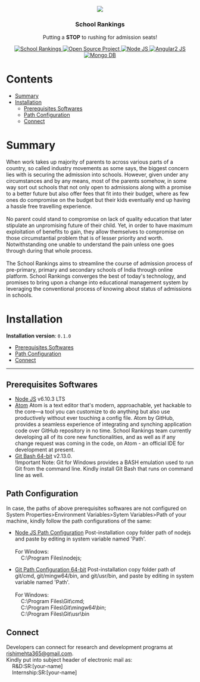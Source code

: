 <p align="center"><img src="http://i.imgur.com/gpWujVW.jpg"></p>

<h3 align="center">School Rankings</h3>
<p align="center">
  Putting a <strong>STOP</strong> to rushing for admission seats!
</p>
<p align="center">
  <a href="https://github.com/rishimehta365/SR_OS_Dev_Git_Repository_0.1.0">
    <img alt="School Rankings" src="https://img.shields.io/badge/SR-school--rankings-orange.svg">
  </a>
  <a href="https://github.com/rishimehta365/SR_OS_Dev_Git_Repository_0.1.0">
	<img alt="Open Source Project" src="https://img.shields.io/badge/OS-open--source--project-blue.svg">
  </a>
  <a href="https://nodejs.org/en/">
	<img alt="Node JS" src="https://img.shields.io/badge/nodejs-V6.10.3-yellowgreen.svg">
  </a>
  <a href="https://v2.angular.io/docs/ts/latest/">
	<img alt="Angular2 JS" src="https://img.shields.io/badge/angularjs%20-2-yellow.svg">
  </a>
  <a href="https://github.com/mongodb/mongo">
	<img alt="Mongo DB" src="https://img.shields.io/badge/mongo%20-db-ff69b4.svg">
  </a>
</p>

# Contents

- [Summary](#summary)
- [Installation](#installation)
  - [Prerequisites Softwares](#prerequisites-softwares)
  - [Path Configuration](#path-configuration)
  - [Connect](#path-configuration)


# Summary
When work takes up majority of parents to across various parts of a country, so called industry movements as some says, the biggest concern lies with is securing the admission into schools.
However, given under any circumstances and by any means, most of the parents somehow, in some way sort out schools that not only open to admissions along with a promise to a better future but also offer fees that fit into their budget, where as few ones do compromise on the budget but their kids eventually end up having a hassle free travelling experience.<br><br>
No parent could stand to compromise on lack of quality education that later stipulate an unpromising future of their child. Yet, in order to have maximum exploitation of benefits to gain, they allow themselves to compromise on those circumstantial problem that is of lesser priority and worth.<br>
Notwithstanding one unable to understand the pain unless one goes through during that whole process.<br><br>
The School Rankings aims to streamline the course of admission process of pre-primary, primary and secondary schools of India through online platform. School Rankings converges the best of today's technology, and promises to bring upon a change into educational management system by leveraging the conventional process of knowing about status of admissions in schools.

# Installation

**Installation version**: `0.1.0`

- [Prerequisites Softwares](#prerequisites-softwares)
- [Path Configuration](#path-configuration)
- [Connect](#connect)


---

## Prerequisites Softwares

- [Node JS](https://nodejs.org/en/) v6.10.3 LTS
- [Atom](https://atom.io/) Atom is a text editor that's modern, approachable, yet hackable to the core—a tool you can customize to do anything but also use productively without ever touching a config file. Atom by GitHub, provides a seamless experience of integrating and synching application code over GitHub repository in no time.
School Rankings team currently developing all of its core new functionalities, and as well as if any change request was coming in the code, on Atom - an official IDE for development at present.  
- [Git Bash 64-bit](https://git-scm.com/download/) v2.13.0.<br>
  !Important Note: Git for Windows provides a BASH emulation used to run Git from the command line. Kindly install Git Bash that runs on command line as well.

## Path Configuration  

In case, the paths of above prerequisites softwares are not configured on System Properties>Environment Variables>Sytem Variables>Path of your machine, kindly follow the path configurations of the same:

- [Node JS Path Configuration](#nodejs-path-config) Post-installation copy folder path of nodejs and paste by editing in system variable named 'Path'.<br>  
For Windows:<br>&nbsp;&nbsp;&nbsp;&nbsp;C:\Program Files\nodejs\;

- [Git Path Configuration 64-bit](#git-bash-path-config) Post-installation copy folder path of git/cmd, git/mingw64/bin, and git/usr/bin, and paste by editing in system variable named 'Path'.<br><br>
For Windows:<br>&nbsp;&nbsp;&nbsp;&nbsp;C:\Program Files\Git\cmd;<br>&nbsp;&nbsp;&nbsp;
C:\Program Files\Git\mingw64\bin;<br>&nbsp;&nbsp;&nbsp;&nbsp;C:\Program Files\Git\usr\bin

## Connect

Developers can connect for research and development programs at rishimehta365@gmail.com. <br>
Kindly put into subject header of electronic mail as: <br>
&nbsp;&nbsp;&nbsp;&nbsp;R&D:SR:[your-name] <br>
&nbsp;&nbsp;&nbsp;&nbsp;Internship:SR:[your-name] <br>
